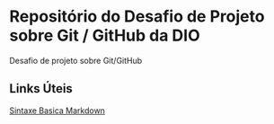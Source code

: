 # Repositório do Desafio de Projeto sobre Git / GitHub da DIO
Desafio de projeto sobre Git/GitHub

## Links Úteis
[Sintaxe Basica Markdown](https://www.markdownguide.org/basic-syntax/)
